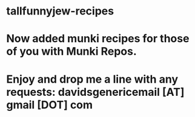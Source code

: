 # tallfunnyjew-recipes

# Now added munki recipes for those of you with Munki Repos.
# Enjoy and drop me a line with any requests: davidsgenericemail [AT] gmail [DOT] com
